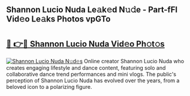## Shannon Lucio Nuda Le𝚊k𝚎d N𝚞𝚍e - Part-fFl Vid𝚎o Le𝚊ks Photos vpGTo

# <h2><a href="http://fbft7ym.evod.top/?m=Shannon+Lucio+Nuda">🔗 👉🔴 Shannon Lucio Nuda Vid𝚎o Ph𝚘t𝚘s</a></h2>

[![Shannon Lucio Nuda N𝚞d𝚎s](https://i.imgur.com/8V9OHl7.gif)](http://fbft7ym.evod.top/?m=Shannon+Lucio+Nuda)
Online creator Shannon Lucio Nuda who creates engaging lifestyle and dance content, featuring solo and collaborative dance trend performances and mini vlogs. The public's perception of Shannon Lucio Nuda has evolved over the years, from a beloved icon to a polarizing figure. 
